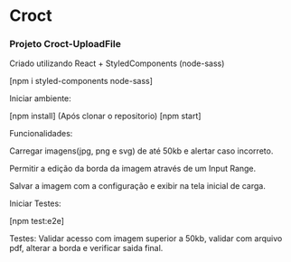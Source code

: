 # Croct

### Projeto Croct-UploadFile

Criado utilizando React + StyledComponents (node-sass)

[npm i styled-components node-sass]

Iniciar ambiente:

[npm install] (Após clonar o repositorio)
[npm start]

Funcionalidades:

Carregar imagens(jpg, png e svg) de até 50kb e alertar caso incorreto.

Permitir a edição da borda da imagem através de um Input Range.

Salvar a imagem com a configuração e exibir na tela inicial de carga.

Iniciar Testes:

[npm test:e2e]

Testes:
Validar acesso com imagem superior a 50kb, validar com arquivo pdf, alterar a borda e verificar saida final.

